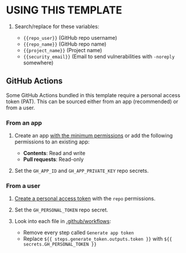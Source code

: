 # USING THIS TEMPLATE

1. Search/replace for these variables:

   - `{{repo_user}}` (GitHub repo username)
   - `{{repo_name}}` (GitHub repo name)
   - `{{project_name}}` (Project name)
   - `{{security_email}}` (Email to send vulnerabilities with `-noreply` somewhere)

## GitHub Actions

Some GitHub Actions bundled in this template require a personal access token (PAT). This can be sourced either from an app (recommended) or from a user.

### From an app

1. Create an app [with the minimum permissions](https://github.com/settings/apps/new?&name=-bot&description=Bot%20account&url=https%3A%2F%2Fwww.github.com&user_token_expiration_enabled=true&webhook_active=false&contents=write&pull_requests=read) or add the following permissions to an existing app:

    - **Contents**: Read and write
    - **Pull requests**: Read-only

2. Set the `GH_APP_ID` and `GH_APP_PRIVATE_KEY` repo secrets.

### From a user

1. [Create a personal access token](https://github.com/settings/tokens/new?scopes=repo) with the `repo` permissions.

2. Set the `GH_PERSONAL_TOKEN` repo secret.

3. Look into each file in [.github/workflows](.github/workflows):
    - Remove every step called `Generate app token`
    - Replace `${{ steps.generate_token.outputs.token }}` with `${{ secrets.GH_PERSONAL_TOKEN }}`
